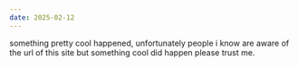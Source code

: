 ```yaml
---
date: 2025-02-12
---
```


something pretty cool happened, unfortunately people i know are aware of the url of this site but something cool did happen please trust me.
